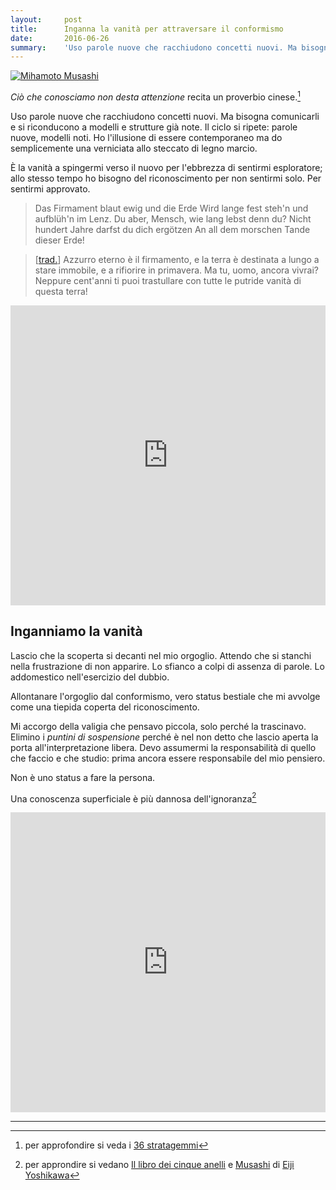 ```yaml
---
layout:     post
title:      Inganna la vanità per attraversare il conformismo
date:       2016-06-26
summary:    'Uso parole nuove che racchiudono concetti nuovi. Ma bisogna comunicarli e si riconducono a modelli e strutture già note. Il ciclo si ripete: parole nuove, modelli noti.'
---
```


[![Mihamoto Musashi](https://upload.wikimedia.org/wikipedia/commons/2/20/Musashi_ts_pic.jpg)](https://upload.wikimedia.org/wikipedia/commons/2/20/Musashi_ts_pic.jpg)

*Ciò che conosciamo non desta attenzione* recita un proverbio cinese.[^1]

Uso parole nuove che racchiudono concetti nuovi. Ma bisogna comunicarli e si riconducono a modelli e strutture già note. Il ciclo si ripete: parole nuove, modelli noti. Ho l'illusione di essere contemporaneo ma do semplicemente una verniciata allo steccato di legno marcio.

È la vanità a spingermi verso il nuovo per l'ebbrezza di sentirmi esploratore; allo stesso tempo ho bisogno del riconoscimento per non sentirmi solo. Per sentirmi approvato.

> Das Firmament blaut ewig und die Erde
Wird lange fest steh'n und aufblüh'n im Lenz.
Du aber, Mensch, wie lang lebst denn du?
Nicht hundert Jahre darfst du dich ergötzen
An all dem morschen Tande dieser Erde!

> [[trad.](http://www.flaminioonline.it/Guide/Mahler/Mahler-vonderErde-testo.html)] Azzurro eterno è il firmamento, e la terra
è destinata a lungo a stare immobile, e a rifiorire in primavera.
Ma tu, uomo, ancora vivrai?
Neppure cent'anni ti puoi trastullare
con tutte le putride vanità di questa terra!

<iframe width="100%" height="480" src="https://www.youtube.com/embed/X2KWW2jY50A" frameborder="0" allowfullscreen></iframe>

## Inganniamo la vanità

Lascio che la scoperta si decanti nel mio orgoglio. Attendo che si stanchi nella frustrazione di non apparire. Lo sfianco a colpi di assenza di parole. Lo addomestico nell'esercizio del dubbio.

Allontanare l'orgoglio dal conformismo, vero status bestiale che mi avvolge come una tiepida coperta del riconoscimento.

Mi accorgo della valigia che pensavo piccola, solo perché la trascinavo. Elimino i *puntini di sospensione* perché è nel non detto che lascio aperta la porta all'interpretazione libera. Devo assumermi la responsabilità di quello che faccio e che studio: prima ancora essere responsabile del mio pensiero.

Non è uno status a fare la persona.

Una conoscenza superficiale è più dannosa dell'ignoranza[^2]


<iframe width="100%" height="480" src="https://www.youtube.com/embed/1em_I2yPpeo" frameborder="0" allowfullscreen></iframe>

<hr>

[^1]: per approfondire si veda i [36 stratagemmi](https://it.wikipedia.org/wiki/Trentasei_stratagemmi)
[^2]: per approndire si vedano [Il libro dei cinque anelli](https://it.wikipedia.org/wiki/Il_libro_dei_cinque_anelli) e [Musashi](https://it.wikipedia.org/wiki/Musashi) di [Eiji Yoshikawa](https://it.wikipedia.org/wiki/Eiji_Yoshikawa)

